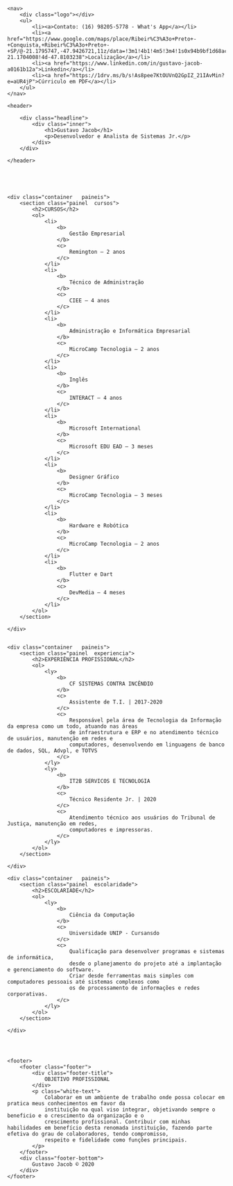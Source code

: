 
<!DOCTYPE html>
<html lang="en">
<head>
    <meta charset="UTF-8">
    <meta name="viewport" content="width=device-width, initial-scale=1.0">
    <title>Currículo Gustavo Jacob</title>
    <link rel="stylesheet" href="main.css">
    

</head>
<body>


    <nav>
        <div class="logo"></div>
        <ul>
            <li><a>Contato: (16) 98205-5778 - What's App</a></li>
            <li><a href="https://www.google.com/maps/place/Ribeir%C3%A3o+Preto+-+Conquista,+Ribeir%C3%A3o+Preto+-+SP/@-21.1795747,-47.9426721,11z/data=!3m1!4b1!4m5!3m4!1s0x94b9bf1d68acc21d:0x37b8ee0abedeea39!8m2!3d-21.1704008!4d-47.8103238">Localização</a></li>
            <li><a href="https://www.linkedin.com/in/gustavo-jacob-a0161b12a">Linkedin</a></li>
            <li><a href="https://1drv.ms/b/s!As8pee7KtOUVnQ2GpIZ_21IAvMin?e=aUR4jP">Cúrriculo em PDF</a></li>
        </ul>
    </nav>

    <header>

        <div class="headline">
            <div class="inner">
                <h1>Gustavo Jacob</h1>
                <p>Desenvolvedor e Analista de Sistemas Jr.</p>
            </div>
        </div>

    </header>





    <div class="container	paineis">
        <section class="painel	cursos">
            <h2>CURSOS</h2>
            <ol>
                <li>
                    <b>
                        Gestão Empresarial
                    </b>
                    <c>
                        Remington – 2 anos
                    </c>
                </li>
                <li>
                    <b>
                        Técnico de Administração
                    </b>
                    <c>
                        CIEE – 4 anos
                    </c>
                </li>
                <li>
                    <b>
                        Administração e Informática Empresarial
                    </b>
                    <c>
                        MicroCamp Tecnologia – 2 anos
                    </c>
                </li>
                <li>
                    <b>
                        Inglês
                    </b>
                    <c>
                        INTERACT – 4 anos
                    </c>
                </li>
                <li>
                    <b>
                        Microsoft International
                    </b>
                    <c>
                        Microsoft EDU EAD – 3 meses
                    </c>
                </li>
                <li>
                    <b>
                        Designer Gráfico
                    </b>
                    <c>
                        MicroCamp Tecnologia – 3 meses
                    </c>
                </li>
                <li>
                    <b>
                        Hardware e Robótica
                    </b>
                    <c>
                        MicroCamp Tecnologia – 2 anos
                    </c>
                </li>
                <li>
                    <b>
                        Flutter e Dart
                    </b>
                    <c>
                        DevMedia – 4 meses
                    </c>
                </li>
            </ol>
        </section>

    </div>


    <div class="container	paineis">
        <section class="painel	experiencia">
            <h2>EXPERIÊNCIA PROFISSIONAL</h2>
            <ol>
                <ly>
                    <b>
                        CF SISTEMAS CONTRA INCÊNDIO
                    </b>
                    <c>
                        Assistente de T.I. | 2017-2020
                    </c>
                    <c>
                        Responsável pela área de Tecnologia da Informação da empresa como um todo, atuando nas áreas
                        de infraestrutura e ERP e no atendimento técnico de usuários, manutenção em redes e
                        computadores, desenvolvendo em linguagens de banco de dados, SQL, Advpl, e TOTVS
                    </c>
                </ly>
                <ly>
                    <b>
                        IT2B SERVICOS E TECNOLOGIA
                    </b>
                    <c>
                        Técnico Residente Jr. | 2020
                    </c>
                    <c>
                        Atendimento técnico aos usuários do Tribunal de Justiça, manutenção em redes,
                        computadores e impressoras.
                    </c>
                </ly>
            </ol>
        </section>

    </div>

    <div class="container	paineis">
        <section class="painel	escolaridade">
            <h2>ESCOLARIADE</h2>
            <ol>
                <ly>
                    <b>
                        Ciência da Computação
                    </b>
                    <c>
                        Universidade UNIP - Cursansdo
                    </c>
                    <c>
                        Qualificação para desenvolver programas e sistemas de informática,
                        desde o planejamento do projeto até a implantação e gerenciamento do software.
                        Criar desde ferramentas mais simples com computadores pessoais até sistemas complexos como 
                        os de processamento de informações e redes corporativas.
                    </c>
                </ly>
            </ol>
        </section>

    </div>




    <footer>
        <footer class="footer">
            <div class="footer-title">
                OBJETIVO PROFISSIONAL
            </div>
            <p class="white-text">
                Colaborar em um ambiente de trabalho onde possa colocar em pratica meus conhecimentos em favor da
                instituição na qual viso integrar, objetivando sempre o beneficio e o crescimento da organização e o
                crescimento profissional. Contribuir com minhas habilidades em benefício desta renomada instituição, fazendo parte efetiva do grau de colaboradores, tendo compromisso, 
                respeito e fidelidade como funções principais.
            </p>
        </footer>
        <div class="footer-bottom">
            Gustavo Jacob © 2020
        </div>
    </footer>


</body>
</html>
